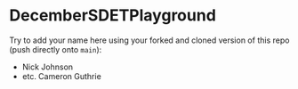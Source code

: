 # DecemberSDETPlayground

Try to add your name here using your forked and cloned version of this repo (push directly onto `main`):

- Nick Johnson
- etc.
Cameron Guthrie

